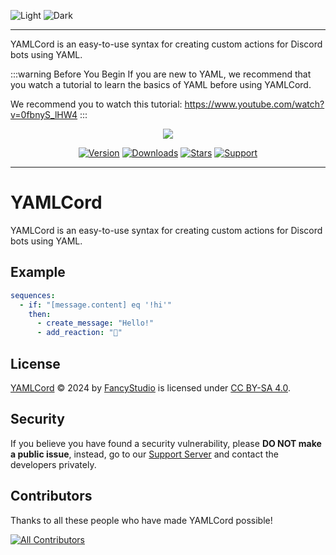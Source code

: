 <!-- markdownlint-disable -->

![Light](/banners/Light.png#light)
![Dark](/banners/Dark.png#dark)

<!-- markdownlint-restore -->

---

YAMLCord is an easy-to-use syntax for creating custom actions for Discord bots using YAML.

:::warning Before You Begin
If you are new to YAML, we recommend that you watch a tutorial to learn the basics of YAML before using YAMLCord.

We recommend you to watch this tutorial: <https://www.youtube.com/watch?v=0fbnyS_lHW4>
:::

<!-- markdownlint-disable -->
<div align="center">
  <picture>
    <source srcset="https://yamlcord.pages.dev/banners/Dark.png" media="(prefers-color-scheme: dark)">
    <img src="https://yamlcord.pages.dev/banners/Light.png">
  </picture>

[![Version][VersionBadgeURL]][NPMURL]
[![Downloads][DownloadsBadgeURL]][NPMURL]
[![Stars][StarsBadgeURL]][NPMURL]
[![Support][SupportBadgeURL]][SupportServerURL]

</div>
<!-- markdownlint-restore -->

---

# YAMLCord

YAMLCord is an easy-to-use syntax for creating custom actions for Discord bots using YAML.

## Example

```yml
sequences:
  - if: "[message.content] eq '!hi'"
    then:
      - create_message: "Hello!"
      - add_reaction: "👋"
```

## License

[YAMLCord][YAMLCordRepositoryURL] © 2024 by [FancyStudio][FancyStudioGitHubURL] is licensed under [CC BY-SA 4.0][CCBYSALicenseURL].

## Security

If you believe you have found a security vulnerability, please **DO NOT make a public issue**, instead, go to our [Support Server][SupportServerURL] and contact the developers privately.

## Contributors

Thanks to all these people who have made YAMLCord possible!

[![All Contributors][ContributorsImageURL]][ContributorsURL]

[CCBYSALicenseURL]: https://creativecommons.org/licenses/by-sa/4.0/
[ContributorsImageURL]: https://contrib.rocks/image?repo=FancyStudioTeam/YAMLCord&max=500&columns=20
[ContributorsURL]: https://github.com/FancyStudioTeam/YAMLCord/graphs/contributors
[DownloadsBadgeURL]: https://img.shields.io/npm/dt/yamlcord?style=for-the-badge&color=5865f2&label=Downloads&logo=npm&logoColor=white
[FancyStudioGitHubURL]: https://github.com/FancyStudioTeam
[NPMURL]: https://www.npmjs.com/package/yamlcord
[StarsBadgeURL]: https://img.shields.io/github/stars/FancyStudioTeam/YAMLCord?style=for-the-badge&color=5865f2&label=Stars&logo=github&logoColor=white
[SupportBadgeURL]: https://img.shields.io/badge/Support-Support?style=for-the-badge&color=5865f2&label=Discord&logo=discord&logoColor=white
[SupportServerURL]: https://discord.gg/yWjeDA6ewJ
[VersionBadgeURL]: https://img.shields.io/npm/v/yamlcord?style=for-the-badge&color=5865f2&label=Version&logo=npm&logoColor=white
[YAMLCordRepositoryURL]: https://github.com/FancyStudioTeam/YAMLCord
